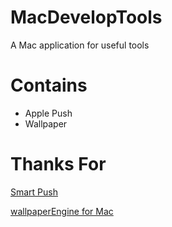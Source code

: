 # MacDevelopTools
A Mac application for useful tools


# Contains

* Apple Push
* Wallpaper



# Thanks For

[Smart Push](https://github.com/shaojiankui/SmartPush "Github")

[wallpaperEngine for Mac](https://github.com/rutti-bep/wallpaperEngine-for-mac "Github")